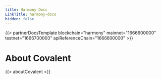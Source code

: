 ```yaml
---
title: Harmony Docs
LinkTitle: harmony-docs
hidden: false
---
```


{{< partnerDocsTemplate blockchain="harmony" mainnet="1666600000" testnet="1666700000" apiReferenceChain="1666600000" >}}
&nbsp;
# About Covalent
{{< aboutCovalent >}}

<!-- # Markdown Reference -->
<!-- # Introduction

[Covalent](https://www.covalenthq.com/?utm_source=harmony&utm_medium=partner-docs) provides a unified API to bring full transparency and visibility to assets across all blockchains including Harmony Mainnet and Testnet.

To get started, sign up for an [**API Key**](https://www.covalenthq.com/platform/?utm_source=harmony&utm_medium=partner-docs). 

|   *JSON support*    | *CSV support* |
| :-----------: | :-----------: |
| ![Developer Mode](https://www.covalenthq.com/static/images/partner-docs/developer_mode.png) | ![Analyst Mode](https://www.covalenthq.com/static/images/partner-docs/analyst_mode.png)|

The Covalent API is RESTful and offers the following out-of-the-box for *Harmony*:

| **Covalent API** |         |
| ----------- | ----------- |
| **Response formats** | JSON and CSV |
| **Real time response** | 2 blocks |
| **Batch response** | 30 minutes |
| **Request volume limit** | None |
| **Request rate limit** | 5 requests per second |
| **Base URL** | https://api.covalenthq.com/v1/|
| **Networks & `chain_id`** | Mainnet: - `1666600000` <br> Testnet: - `1666700000`|
| **Supported Endpoints** | **Class A Universal** <br>- [Balances](https://www.covalenthq.com/docs/api/#/0/Get%20token%20balances%20for%20address/USD/1666600000/?utm_source=harmony&utm_medium=partner-docs) <br> - [Transactions](https://www.covalenthq.com/docs/api/#/0/Get%20transactions%20for%20address/USD/1666600000/?utm_source=harmony&utm_medium=partner-docs) <br> - [Transfers](https://www.covalenthq.com/docs/api/#/0/Get%20ERC20%20token%20transfers%20for%20address/USD/1666600000/?utm_source=harmony&utm_medium=partner-docs) <br> - [Token Holders](https://www.covalenthq.com/docs/api/#/0/Get%20token%20holders%20as%20of%20any%20block%20height/USD/1666600000/?utm_source=harmony&utm_medium=partner-docs) <br> - [Log Events (Contract Address)](https://www.covalenthq.com/docs/api/#/0/Get%20log%20events%20by%20contract%20address/USD/1666600000/?utm_source=harmony&utm_medium=partner-docs) <br> - [Log Events (Topic Hash)](https://www.covalenthq.com/docs/api/#/0/Get%20log%20events%20by%20topic%20hash(es)/USD/1666600000/?utm_source=harmony&utm_medium=partner-docs)

Try the supported endpoints directly in your browser from our [API Reference](https://covalenthq.com/docs/api/?utm_source=harmony&utm_medium=partner-docs) or use the following code examples. **The JSON response format is the same for all endpoints:**
```
❴ 
    "data": ..., 
    "error": false,
    "error_message": null,
    "error_code": null
❵
```

### Curl
```
curl -X GET "https://api.covalenthq.com/v1/{chain_id}/address/{address}/balances_v2/?key={YOUR API KEY}" -H "Accept: application/json"
```

### JavaScript
```
const APIKEY = 'YOUR API KEY';
const baseURL = 'https://api.covalenthq.com/v1'
const HarmonyChainId = '1666600000'
const demoAddress = 'one1xfftrrcjnq807klgc4fu2k3stlgfzzh06tn09u'

async function getWalletBalance(chainId, address) {
    const url = new URL(`${baseURL}/${chainId}/address/${address}/balances_v2/?key=${APIKEY}`);
    const response = await fetch(url);
    const result = await response.json();
    const data = result.data;
    console.log(data)
    return data;
}

// Example address request
getWalletBalance(HarmonyChainId, demoAddress);
```

### Python
```
import requests

API_KEY = 'YOUR API KEY'
base_url = 'https://api.covalenthq.com/v1'
harmony_chain_id = '1666600000'
demo_address = 'one1xfftrrcjnq807klgc4fu2k3stlgfzzh06tn09u'

def get_wallet_balance(chain_id, address):
    endpoint = f'/{chain_id}/address/{address}/balances_v2/?key={API_KEY}'
    url = base_url + endpoint
    result = requests.get(url).json()
    data = result["data"]
    print(data)
    return(data)


# Example address request
get_wallet_balance(harmony_chain_id, demo_address)
```

&nbsp;
# Use Cases
{{< usecases >}}

&nbsp;
# Resources
Here are some additional resources to help you get started with the Covalent API:
- [Harmony Network Details](https://www.covalenthq.com/docs/networks/harmony/?utm_source=harmony&utm_medium=partner-docs)
- [Covalent API Reference](https://covalenthq.com/docs/api/?utm_source=harmony&utm_medium=partner-docs)
- [Project Showcase](https://www.covalenthq.com/docs/project-showcase/?utm_source=harmony&utm_medium=partner-docs)
- [API FAQs](https://www.covalenthq.com/docs/developer/faq/?utm_source=harmony&utm_medium=partner-docs)
- [Discord Support](https://www.covalenthq.com/discord/?utm_source=harmony&utm_medium=partner-docs) -->
